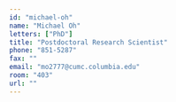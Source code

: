 ```yaml
---
id: "michael-oh"
name: "Michael Oh"
letters: ["PhD"]
title: "Postdoctoral Research Scientist"
phone: "851-5287"
fax: ""
email: "mo2777@cumc.columbia.edu"
room: "403"
url: ""
---
```

